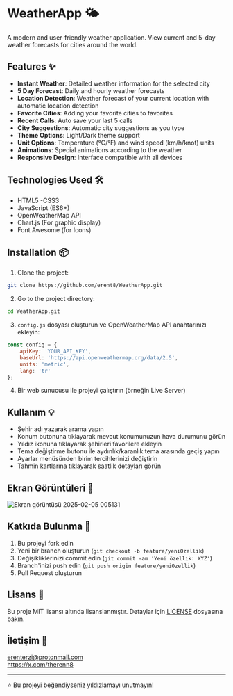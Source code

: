 # WeatherApp 🌤️

A modern and user-friendly weather application. View current and 5-day weather forecasts for cities around the world.

## Features ✨

- **Instant Weather**: Detailed weather information for the selected city
- **5 Day Forecast**: Daily and hourly weather forecasts
- **Location Detection**: Weather forecast of your current location with automatic location detection
- **Favorite Cities**: Adding your favorite cities to favorites
- **Recent Calls**: Auto save your last 5 calls
- **City Suggestions**: Automatic city suggestions as you type
- **Theme Options**: Light/Dark theme support
- **Unit Options**: Temperature (°C/°F) and wind speed (km/h/knot) units
- **Animations**: Special animations according to the weather
- **Responsive Design**: Interface compatible with all devices

## Technologies Used 🛠️

- HTML5
-CSS3
- JavaScript (ES6+)
- OpenWeatherMap API
- Chart.js (For graphic display)
- Font Awesome (for Icons)

## Installation 📦

1. Clone the project:
```bash
git clone https://github.com/erent8/WeatherApp.git
```

2. Go to the project directory:
```bash
cd WeatherApp.git
```

3. `config.js` dosyası oluşturun ve OpenWeatherMap API anahtarınızı ekleyin:
```javascript
const config = {
    apiKey: 'YOUR_API_KEY',
    baseUrl: 'https://api.openweathermap.org/data/2.5',
    units: 'metric',
    lang: 'tr'
};
```

4. Bir web sunucusu ile projeyi çalıştırın (örneğin Live Server)

## Kullanım 💡

- Şehir adı yazarak arama yapın
- Konum butonuna tıklayarak mevcut konumunuzun hava durumunu görün
- Yıldız ikonuna tıklayarak şehirleri favorilere ekleyin
- Tema değiştirme butonu ile aydınlık/karanlık tema arasında geçiş yapın
- Ayarlar menüsünden birim tercihlerinizi değiştirin
- Tahmin kartlarına tıklayarak saatlik detayları görün

## Ekran Görüntüleri 📸

![Ekran görüntüsü 2025-02-05 005131](https://github.com/user-attachments/assets/fc572af9-3466-4c22-a839-d7b6a601489e)



## Katkıda Bulunma 🤝

1. Bu projeyi fork edin
2. Yeni bir branch oluşturun (`git checkout -b feature/yeniOzellik`)
3. Değişikliklerinizi commit edin (`git commit -am 'Yeni özellik: XYZ'`)
4. Branch'inizi push edin (`git push origin feature/yeniOzellik`)
5. Pull Request oluşturun

## Lisans 📄

Bu proje MIT lisansı altında lisanslanmıştır. Detaylar için [LICENSE](LICENSE) dosyasına bakın.

## İletişim 📧

erenterzi@protonmail.com <br>
https://x.com/therenn8

---
⭐️ Bu projeyi beğendiyseniz yıldızlamayı unutmayın!
